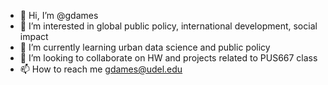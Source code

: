 - 👋 Hi, I’m @gdames
- 👀 I’m interested in global public policy, international development, social impact 
- 🌱 I’m currently learning urban data science and public policy 
- 💞️ I’m looking to collaborate on HW and projects related to PUS667 class
- 📫 How to reach me gdames@udel.edu

<!---
gdames/gdames is a ✨ special ✨ repository because its `README.md` (this file) appears on your GitHub profile.
You can click the Preview link to take a look at your changes.
--->
